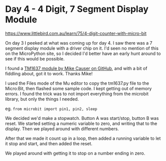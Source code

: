 # Day 4 - 4 Digit, 7 Segment Display Module

https://www.littlebird.com.au/learn/75/4-digit-counter-with-micro-bit

On day 3 I peeked at what was coming up for day 4. I saw there was a 7 segment display module with a driver chip on it. I'd seen no mention of this on the MicroPython site, so I decided I'd better have an early hunt around to see if this would be possible.

I found a [TM1637 module by Mike Causer on GitHub]([https://github.com/mcauser/microbit-tm1637), and with a bit of fiddling about, got it to work. Thanks Mike!

I used the Files mode of the Mu editor to copy the tm1637.py file to the Micro:Bit, then flashed some sample code. I kept getting out of memory errors. I found the trick was to not import everything from the microbit library, but only the things I needed.

eg. `from microbit import pin1, pin2, sleep`


We decided we'd make a stopwatch. Button A was start/stop, button B was reset.
We started setting a numeric variable to zero, and writing that to the display.
Then we played around with different numbers.

After that we made it count up in a loop, then added a running variable to let
it stop and start, and then added the reset.

We played around with getting it to stop on a number ending in zero.
